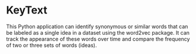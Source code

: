 # KeyText
This Python application can identify synonymous or similar words that can be labeled as a single idea in a dataset using the word2vec package. It can track the appearance of these words over time and compare the frequency of two or three sets of words (ideas).

